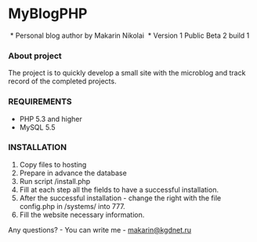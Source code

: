 # MyBlogPHP

 * Personal blog author by Makarin Nikolai
 * Version 1 Public Beta 2 build 1

### About project
The project is to quickly develop a small site with the microblog and track record of the completed projects.

### REQUIREMENTS
* PHP 5.3 and higher
* MySQL 5.5

### INSTALLATION
1. Copy files to hosting
2. Prepare in advance the database
3. Run script /install.php
4. Fill at each step all the fields to have a successful installation.
5. After the successful installation - change the right with the file config.php in /systems/ into 777.
6. Fill the website necessary information.

Any questions? - You can write me - makarin@kgdnet.ru
